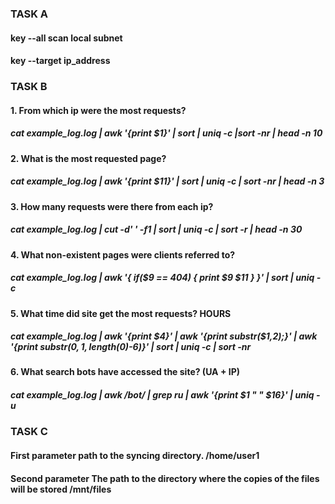### TASK A 

#### key  --all  scan local subnet   
#### key --target ip_address 


### TASK B
#### 1. From which ip were the most requests? 
##### cat example_log.log  | awk '{print $1}' | sort | uniq -c |sort -nr | head -n 10

#### 2. What is the most requested page? 
##### cat example_log.log | awk '{print $11}' | sort | uniq -c | sort -nr | head -n 3

#### 3. How many requests were there from each ip?  
##### cat example_log.log | cut -d' ' -f1 | sort | uniq -c | sort -r | head -n 30

#### 4. What non-existent pages were clients referred to?   
##### cat example_log.log | awk '{ if($9 == 404) { print $9 $11 } }' | sort | uniq -c

#### 5. What time did site get the most requests? HOURS 
##### cat example_log.log  | awk '{print $4}' | awk '{print substr($1,2);}' |  awk '{print substr($0, 1, length($0)-6)}' | sort | uniq -c | sort -nr

#### 6. What search bots have accessed the site? (UA + IP) 
##### cat example_log.log  |  awk  /bot/ | grep ru | awk '{print $1 " " $16}' | uniq -u

### TASK C
#### First parameter path to the syncing directory. /home/user1
#### Second parameter The path to the directory where the copies of the files will be stored /mnt/files
